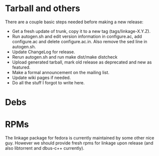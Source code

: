 # Tarball and others #

There are a couple basic steps needed before making a new release:

  * Get a fresh update of trunk, copy it to a new tag (tags/linkage-X.Y.Z).
  * Run autogen.sh and edit version information in configure.ac, add configure.ac and delete configure.ac.in. Also remove the sed line in autogen.sh.
  * Update ChangeLog for release.
  * Rerun autogen.sh and run make dist/make distcheck
  * Upload generated tarball, mark old release as deprecated and new as featured.
  * Make a formal announcement on the mailing list.
  * Update wiki pages if needed.
  * Do all the stuff I forgot to write here.

# Debs #

# RPMs #

The linkage package for fedora is currently maintained by some other nice guy. However we should provide fresh rpms for linkage upon release (and also libtorrent and dbus-c++ currently).